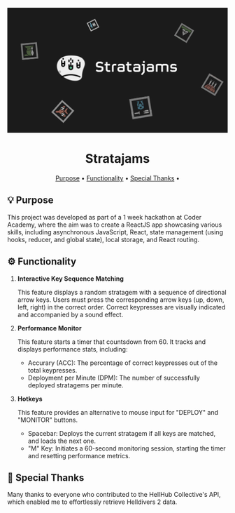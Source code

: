 <img src="./src/assets/stratajams.jpg" alt="banner"></img>

<h1 align="center"> Stratajams </h1>

<p align="center">
  <a href="#💡-purpose">Purpose</a> •
  <a href="#⚙️-functionality">Functionality</a> •
  <a href="#-special-thanks">Special Thanks</a> •
</p>

## 💡 Purpose

This project was developed as part of a 1 week hackathon at Coder Academy, where the aim was to create a ReactJS app showcasing various skills, including asynchronous JavaScript, React, state management (using hooks, reducer, and global state), local storage, and React routing.

## ⚙️ Functionality

1. **Interactive Key Sequence Matching**
    
    This feature displays a random stratagem with a sequence of directional arrow keys. Users must press the corresponding arrow keys (up, down, left, right) in the correct order. Correct keypresses are visually indicated and accompanied by a sound effect.

2. **Performance Monitor**

    This feature starts a timer that countsdown from 60. It tracks and displays performance stats, including:
    
    - Accurary (ACC): The percentage of correct keypresses out of the total keypresses.
    - Deployment per Minute (DPM): The number of successfully deployed stratagems per minute.
    

3. **Hotkeys**

    This feature provides an alternative to mouse input for "DEPLOY" and "MONITOR" buttons. 

    - Spacebar: Deploys the current stratagem if all keys are matched, and loads the next one.
    - "M" Key: Initiates a 60-second monitoring session, starting the timer and resetting performance metrics.

    



## 🤗 Special Thanks

Many thanks to everyone who contributed to the HellHub Collective's API, which enabled me to effortlessly retrieve Helldivers 2 data.